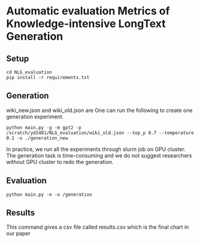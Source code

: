 # Automatic evaluation Metrics of Knowledge-intensive LongText Generation

## Setup
```
cd NLG_evaluation
pip install -r requirements.txt
```

## Generation
wiki_new.json and wiki_old.json are 
One can run the following to create one generation experiment.  
```
python main.py -g -m gpt2 -p /scratch/yd2481/NLG_evaluation/wiki_old.json --top_p 0.7 --temperature 0.1 -o ./generation_new
```
In practice, we run all the experiments through slurm job on GPU cluster. The generation task is time-consuming and we do not suggest researchers without GPU cluster to redo the generation.

## Evaluation
```
python main.py -e -o /generation
```

## Results
This command gives a csv file called results.csv which is the final chart in our paper

